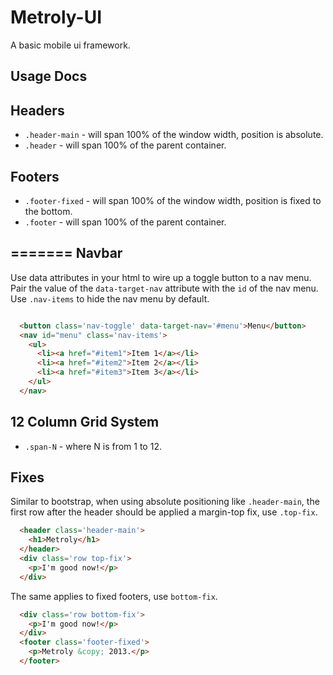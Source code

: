 Metroly-UI
==========

A basic mobile ui framework.

Usage Docs
----------

Headers
-------

* `.header-main` - will span 100% of the window width, position is absolute.
* `.header` - will span 100% of the parent container.

Footers
-------

* `.footer-fixed` - will span 100% of the window width, position is fixed to the bottom.
* `.footer` - will span 100% of the parent container.


=======
Navbar
------

Use data attributes in your html to wire up a toggle button to a nav menu. Pair the value of the `data-target-nav` attribute with the `id` of the nav menu. Use `.nav-items` to hide the nav menu by default.

```html

  <button class='nav-toggle' data-target-nav='#menu'>Menu</button>
  <nav id="menu" class='nav-items'>
    <ul>
      <li><a href="#item1">Item 1</a></li>
      <li><a href="#item2">Item 2</a></li>
      <li><a href="#item3">Item 3</a></li>
    </ul>
  </nav>

```

12 Column Grid System
---------------------

* `.span-N` - where N is from 1 to 12.

Fixes
-----

Similar to bootstrap, when using absolute positioning like `.header-main`, the first row after the header should be applied a margin-top fix, use `.top-fix`.

```html
  <header class='header-main'>
    <h1>Metroly</h1>
  </header>
  <div class='row top-fix'>
    <p>I'm good now!</p>
  </div>
```

The same applies to fixed footers, use `bottom-fix`.

```html
  <div class='row bottom-fix'>
    <p>I'm good now!</p>
  </div>
  <footer class='footer-fixed'>
    <p>Metroly &copy; 2013.</p>
  </footer>

```
